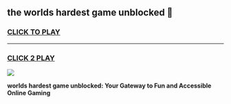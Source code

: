 
## the worlds hardest game unblocked 👋
<h3>
<a href="https://premium.freeplayer.one?title=the_worlds_hardest_game_unblocked&ref=13F">CLICK TO PLAY</a></h3>
<hr>

<h3>
<a href="https://premium.freeplayer.one?title=the_worlds_hardest_game_unblocked&ref=13F">CLICK 2 PLAY</a>
  
</h3>

<a href="https://premium.freeplayer.one?title=the_worlds_hardest_game_unblocked&ref=12F/"><img src="https://clearcache.store/games.png"></a>


**worlds hardest game unblocked: Your Gateway to Fun and Accessible Online Gaming**
